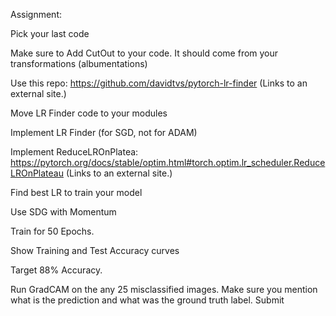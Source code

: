 Assignment: 

Pick your last code


Make sure  to Add CutOut to your code. It should come from your transformations (albumentations)


Use this repo: https://github.com/davidtvs/pytorch-lr-finder (Links to an external site.) 


Move LR Finder code to your modules


Implement LR Finder (for SGD, not for ADAM)


Implement ReduceLROnPlatea: https://pytorch.org/docs/stable/optim.html#torch.optim.lr_scheduler.ReduceLROnPlateau (Links to an external site.)


Find best LR to train your model


Use SDG with Momentum


Train for 50 Epochs. 


Show Training and Test Accuracy curves


Target 88% Accuracy.


Run GradCAM on the any 25 misclassified images. Make sure you mention what is the prediction and what was the ground truth label.
Submit


